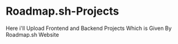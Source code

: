 # Roadmap.sh-Projects
Here i'll Upload Frontend and Backend Projects Which is Given By Roadmap.sh Website
